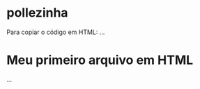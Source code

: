 # pollezinha

Para copiar o código em HTML:
...
<html>
  <h1>Meu primeiro arquivo em HTML</h1>
</html>
  ...
